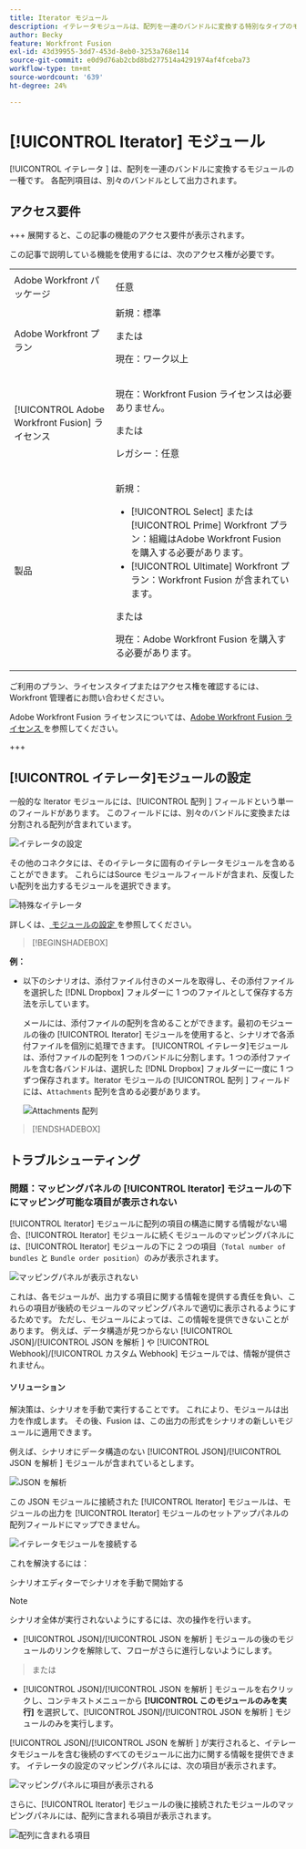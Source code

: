 ```yaml
---
title: Iterator モジュール
description: イテレータモジュールは、配列を一連のバンドルに変換する特別なタイプのモジュールです。各配列項目は、別々のバンドルとして出力されます。
author: Becky
feature: Workfront Fusion
exl-id: 43d39955-3dd7-453d-8eb0-3253a768e114
source-git-commit: e0d9d76ab2cbd8bd277514a4291974af4fceba73
workflow-type: tm+mt
source-wordcount: '639'
ht-degree: 24%

---
```


# [!UICONTROL Iterator] モジュール

[!UICONTROL  イテレータ ] は、配列を一連のバンドルに変換するモジュールの一種です。 各配列項目は、別々のバンドルとして出力されます。

## アクセス要件

+++ 展開すると、この記事の機能のアクセス要件が表示されます。

この記事で説明している機能を使用するには、次のアクセス権が必要です。

<table style="table-layout:auto">
 <col> 
 <col> 
 <tbody> 
  <tr> 
    <td role="rowheader">Adobe Workfront パッケージ</td> 
   <td> <p>任意</p> </td> 
  </tr> 
  <tr data-mc-conditions=""> 
   <td role="rowheader">Adobe Workfront プラン</td> 
   <td> 新規：標準<p>または</p><p>現在：ワーク以上</p> </td> 
  </tr> 
  <tr> 
   <td role="rowheader">[!UICONTROL Adobe Workfront Fusion] ライセンス</td> 
   <td>
   <p>現在：Workfront Fusion ライセンスは必要ありません。</p>
   <p>または</p>
   <p>レガシー：任意 </p>
   </td> 
  </tr> 
  <tr> 
   <td role="rowheader">製品</td> 
   <td>
   <p>新規：</p> <ul><li>[!UICONTROL Select] または [!UICONTROL Prime] Workfront プラン：組織はAdobe Workfront Fusion を購入する必要があります。</li><li>[!UICONTROL Ultimate] Workfront プラン：Workfront Fusion が含まれています。</li></ul>
   <p>または</p>
   <p>現在：Adobe Workfront Fusion を購入する必要があります。</p>
   </td> 
  </tr>
 </tbody> 
</table>


ご利用のプラン、ライセンスタイプまたはアクセス権を確認するには、Workfront 管理者にお問い合わせください。

Adobe Workfront Fusion ライセンスについては、[Adobe Workfront Fusion ライセンス ](/help/workfront-fusion/set-up-and-manage-workfront-fusion/licensing-operations-overview/license-automation-vs-integration.md) を参照してください。

+++

## [!UICONTROL イテレータ]モジュールの設定

一般的な Iterator モジュールには、[!UICONTROL  配列 ] フィールドという単一のフィールドがあります。 このフィールドには、別々のバンドルに変換または分割される配列が含まれています。

![ イテレータの設定 ](assets/set-up-iterator.jpg)

その他のコネクタには、そのイテレータに固有のイテレータモジュールを含めることができます。 これらにはSource モジュールフィールドが含まれ、反復したい配列を出力するモジュールを選択できます。

![ 特殊なイテレータ ](assets/specialized-iterators.jpg)

詳しくは、[ モジュールの設定 ](/help/workfront-fusion/create-scenarios/add-modules/configure-a-modules-settings.md) を参照してください。

>[!BEGINSHADEBOX]

**例：**

* 以下のシナリオは、添付ファイル付きのメールを取得し、その添付ファイルを選択した [!DNL Dropbox] フォルダーに 1 つのファイルとして保存する方法を示しています。

  メールには、添付ファイルの配列を含めることができます。最初のモジュールの後の [!UICONTROL Iterator] モジュールを使用すると、シナリオで各添付ファイルを個別に処理できます。 [!UICONTROL イテレータ]モジュールは、添付ファイルの配列を 1 つのバンドルに分割します。1 つの添付ファイルを含む各バンドルは、選択した [!DNL Dropbox] フォルダーに一度に 1 つずつ保存されます。Iterator モジュールの [!UICONTROL  配列 ] フィールドには、`Attachments` 配列を含める必要があります。

  ![Attachments 配列 ](assets/attachments-array.jpg)

>[!ENDSHADEBOX]


## トラブルシューティング

### 問題：マッピングパネルの [!UICONTROL Iterator] モジュールの下にマッピング可能な項目が表示されない

[!UICONTROL Iterator] モジュールに配列の項目の構造に関する情報がない場合、[!UICONTROL Iterator] モジュールに続くモジュールのマッピングパネルには、[!UICONTROL Iterator] モジュールの下に 2 つの項目（`Total number of bundles` と `Bundle order position`）のみが表示されます。

![ マッピングパネルが表示されない ](assets/mapping-panel-doesnt-display.png)

これは、各モジュールが、出力する項目に関する情報を提供する責任を負い、これらの項目が後続のモジュールのマッピングパネルで適切に表示されるようにするためです。 ただし、モジュールによっては、この情報を提供できないことがあります。 例えば、データ構造が見つからない [!UICONTROL JSON]/[!UICONTROL JSON を解析 ] や [!UICONTROL Webhook]/[!UICONTROL  カスタム Webhook] モジュールでは、情報が提供されません。

#### ソリューション

解決策は、シナリオを手動で実行することです。 これにより、モジュールは出力を作成します。 その後、Fusion は、この出力の形式をシナリオの新しいモジュールに適用できます。

例えば、シナリオにデータ構造のない [!UICONTROL JSON]/[!UICONTROL JSON を解析 ] モジュールが含まれているとします。

![JSON を解析](assets/json-parse-json.png)

この JSON モジュールに接続された [!UICONTROL Iterator] モジュールは、モジュールの出力を [!UICONTROL Iterator] モジュールのセットアップパネルの配列フィールドにマップできません。

![ イテレータモジュールを接続する ](assets/connect-iterator-module.png)

これを解決するには：

シナリオエディターでシナリオを手動で開始する

>[!NOTE]
>
>シナリオ全体が実行されないようにするには、次の操作を行います。
>
>* [!UICONTROL JSON]/[!UICONTROL JSON を解析 ] モジュールの後のモジュールのリンクを解除して、フローがさらに進行しないようにします。
>  >   または
>* [!UICONTROL JSON]/[!UICONTROL JSON を解析 ] モジュールを右クリックし、コンテキストメニューから **[!UICONTROL このモジュールのみを実行]** を選択して、[!UICONTROL JSON]/[!UICONTROL JSON を解析 ] モジュールのみを実行します。

[!UICONTROL JSON]/[!UICONTROL JSON を解析 ] が実行されると、イテレータモジュールを含む後続のすべてのモジュールに出力に関する情報を提供できます。 イテレータの設定のマッピングパネルには、次の項目が表示されます。

![ マッピングパネルに項目が表示される ](assets/mapping-panel-displays-items.png)

さらに、[!UICONTROL Iterator] モジュールの後に接続されたモジュールのマッピングパネルには、配列に含まれる項目が表示されます。

![ 配列に含まれる項目 ](assets/items-contained-in-array.png)
